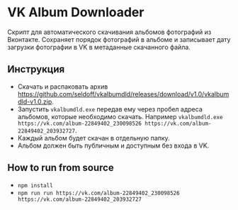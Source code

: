 # VK Album Downloader

Скрипт для автоматического скачивания альбомов фотографий из Вконтакте. Сохраняет порядок фотографий в альбоме и записывает дату загрузки фотографии в VK в метаданные скачанного файла.

## Инструкция
* Скачать и распаковать архив https://github.com/seldoff/vkalbumdld/releases/download/v1.0/vkalbumdld-v1.0.zip.
* Запустить `vkalbumdld.exe` передав ему через пробел адреса альбомов, которые необходимо скачать. Например `vkalbumdld.exe https://vk.com/album-22849402_230098526 https://vk.com/album-22849402_203932727`.
* Каждый альбом будет скачан в отдельную папку.
* Альбом должен быть публичным и доступным без входа в VK.

## How to run from source
* `npm install`
* `npm run run https://vk.com/album-22849402_230098526 https://vk.com/album-22849402_203932727`

